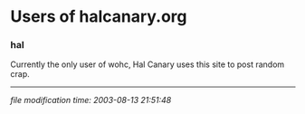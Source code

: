 Users of halcanary.org
======================

### hal

Currently the only user of wohc, Hal Canary uses this site to post random crap.

* * *

<div class="rightside"><em>file modification time: 2003-08-13 21:51:48</em></div>

